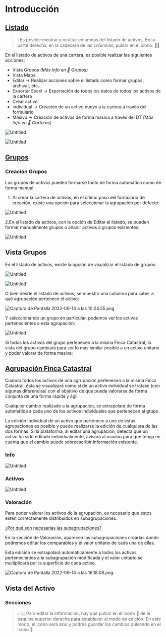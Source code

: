 # Introducción

## [Listado](/Assets/Listado)

> ℹ️ Es posible mostrar u ocultar columnas del listado de activos. En la parte derecha, en la cabecera de las columnas, pulsar en el icono: **|||**

En el listado de activos de una cartera, es posible realizar las siguientes acciones:

- Vista Grupos *(Más Info en 🏢 Grupos)*
- Vista Mapa
- Editar → Realizar acciones sobre el listado como formar grupos, archivar, etc…
- Exportar Excel → Exportación de todos los datos de todos los activos de la cartera
- Crear activo
- Individual → Creación de un activo nuevo a la cartera a través del formulario
- Masivo → Creación de activos de forma masiva a través del DT *(Más Info en 🏪 Carteras)*

![Untitled](/images/Assets/Untitled.png)

![Untitled](/images/Assets/Untitled%201.png)

## [Grupos](/Assets/Groups)

### **Creación Grupos**

Los grupos de activos pueden formarse tanto de forma automática como de forma manual:

1. Al crear la cartera de activos, en el último paso del formulario de creación, existe una opción para seleccionar la agrupación por defecto:

![Untitled](/images/Groups/Untitled.png)

2.En el listado de activos, con la opción de Editar el listado, se pueden formar manualmente grupos o añadir activos a grupos existentes:

![Untitled](/images/Groups/Untitled%201.png)

## **Vista Grupos**

En el listado de activos, existe la opción de visualizar el listado de grupos:

![Untitled](/images/Groups/Untitled%202.png)

![Untitled](/images/Groups/Untitled%203.png)

O bien desde el listado de activos, se muestra una columna para saber a qué agrupación pertenece el activo:

![Captura de Pantalla 2022-09-14 a las 10.04.55.png](/images/Groups/Captura_de_Pantalla_2022-09-14_a_las_10.04.55.png)

Y seleccionando un grupo en particular, podemos ver los activos pertenecientes a esta agrupación:

![Untitled](/images/Groups/Untitled%204.png)

Si todos los activos del grupo pertenecen a la misma Finca Catastral, la vista del grupo cambiará para ser lo más similar posible a un activo unitario y poder valorar de forma masiva:

## [Agrupación Finca Catastral](/Assets/CadastralGroup)

Cuando todos los activos de una agrupación pertenecen a la misma Finca Catastral, ésta se visualizará como si de un activo individual se tratase (con algunas diferencias) con el objetivo de que pueda valorarse de forma conjunta de una forma rápida y ágil.

Cualquier cambio realizado a la agrupación, se extrapolará de forma automática a cada uno de los activos individuales que pertenecen al grupo.

La edición individual de un activo que pertenece a una de estas agrupaciones es posible y puede realizarse la edición de cualquiera de las dos formas. Si la plataforma, al editar una agrupación, detecta que un activo ha sido editado individualmente, avisará al usuario para que tenga en cuenta que el cambio puede sobreescribir información existente.

### **Info**

![Untitled](/images/CadastralGroup/Untitled.png)

### **Activos**

![Untitled](/images/CadastralGroup/Untitled%201.png)

### **Valoración**

Para poder valorar los activos de la agrupación, es necesario que éstos estén correctamente distribuidos en subagrupaciones.

[¿Por qué son necesarias las subagrupaciones?](/Faqs/#%C2%BFpor-que-son-necesarias-las-subagrupaciones)

En la sección de Valoración, aparecen las subagrupaciones creadas donde podremos editar los comparables y el valor unitario de cada una de ellas.

Esta edición se extrapolará automáticamente a todos los activos pertenecientes a la subagrupación modificada y el valor unitario se multiplicará por la superficie de cada activo.

![Captura de Pantalla 2022-09-14 a las 16.18.08.png](/images/CadastralGroup/Captura_de_Pantalla_2022-09-14_a_las_16.18.08.png)

## Vista del Activo

### Secciones

> 👉🏼 Para editar la información, hay que pulsar en el icono 📝 de la esquina superior derecha para establecer el modo de edición. En este modo, el icono será azul y podrás guardar los cambios pulsando en el icono 💾
